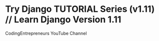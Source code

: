 # Try Django TUTORIAL Series (v1.11) // Learn Django Version 1.11

CodingEntrepreneurs YouTube Channel
